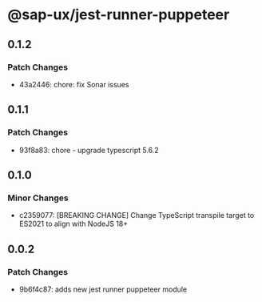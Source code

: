 # @sap-ux/jest-runner-puppeteer

## 0.1.2

### Patch Changes

-   43a2446: chore: fix Sonar issues

## 0.1.1

### Patch Changes

-   93f8a83: chore - upgrade typescript 5.6.2

## 0.1.0

### Minor Changes

-   c2359077: [BREAKING CHANGE] Change TypeScript transpile target to ES2021 to align with NodeJS 18+

## 0.0.2

### Patch Changes

-   9b6f4c87: adds new jest runner puppeteer module

